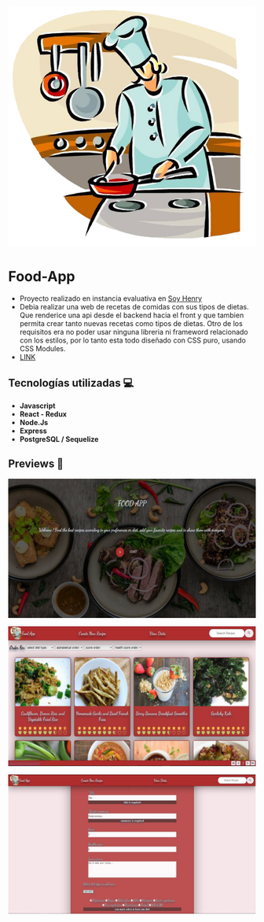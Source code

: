 <p align='left'>
    <img src='./images/cooking.png' </img>
</p>

# Food-App
- Proyecto realizado en instancia evaluativa en [Soy Henry](https://www.soyhenry.com/) 
- Debia realizar una web de recetas de comidas con sus tipos de dietas. Que renderice una api desde el backend hacia el front y que tambien permita crear tanto nuevas recetas como tipos de dietas.
Otro de los requisitos era no poder usar ninguna libreria ni frameword relacionado con los estilos, por lo tanto esta todo diseñado con CSS puro, usando CSS Modules.
- [LINK](https://app-food.vercel.app/)

## Tecnologías utilizadas :computer: 

* __Javascript__
* __React - Redux__
* __Node.Js__
* __Express__
* __PostgreSQL / Sequelize__
 

## Previews 🍝

<p align='left'>
    <img src='./images/landingpage.jpg' </img>
</p>
<p align='left'>
    <img src='./images/home.jpg' </img>
</p>
<p align='left'>
    <img src='./images/form.jpg' </img>
</p>
